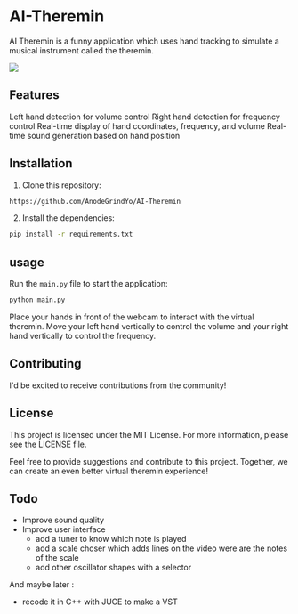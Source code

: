 # AI-Theremin

AI Theremin is a funny application which uses hand tracking to simulate a musical instrument called the theremin.

![](https://cdn.discordapp.com/attachments/932672918859702355/1095760205297504367/AITheremin.gif)

## Features
Left hand detection for volume control
Right hand detection for frequency control
Real-time display of hand coordinates, frequency, and volume
Real-time sound generation based on hand position

## Installation

1. Clone this repository:

```bash
https://github.com/AnodeGrindYo/AI-Theremin
```

2. Install the dependencies:

```bash
pip install -r requirements.txt
```

## usage

Run the `main.py` file to start the application:

```bash
python main.py
```

Place your hands in front of the webcam to interact with the virtual theremin. Move your left hand vertically to control the volume and your right hand vertically to control the frequency.

## Contributing
I'd be excited to receive contributions from the community! 

## License
This project is licensed under the MIT License. For more information, please see the LICENSE file.

Feel free to provide suggestions and contribute to this project. Together, we can create an even better virtual theremin experience!

## Todo 
- Improve sound quality
- Improve user interface
  - add a tuner to know which note is played
  - add a scale choser which adds lines on the video were are the notes of the scale
  - add other oscillator shapes with a selector

And maybe later :
- recode it in C++ with JUCE to make a VST